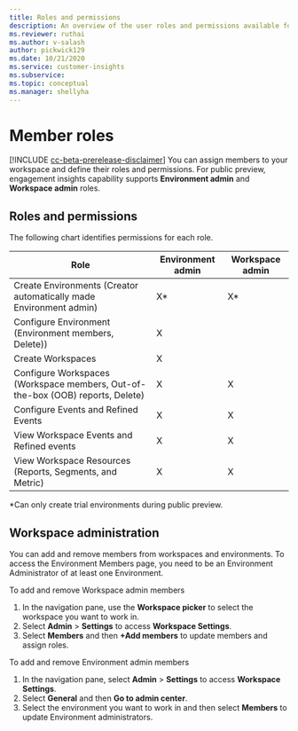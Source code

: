 ```yaml
---
title: Roles and permissions
description: An overview of the user roles and permissions available for public preview. 
ms.reviewer: ruthai
ms.author: v-salash
author: pickwick129
ms.date: 10/21/2020
ms.service: customer-insights
ms.subservice: 
ms.topic: conceptual
ms.manager: shellyha
---
```


# Member roles

[!INCLUDE [cc-beta-prerelease-disclaimer](includes/cc-beta-prerelease-disclaimer.md)]
You can assign members to your workspace and define their roles and permissions. For public preview, engagement insights capability supports **Environment admin** and **Workspace admin** roles.


## Roles and permissions
  
The following chart identifies permissions for each role. 

| Role | Environment admin | Workspace admin |
|--|--|--|
| Create Environments (Creator automatically made Environment admin) | X* | X* |  |
| Configure Environment (Environment members, Delete)) | X |  |  |
| Create Workspaces | X |  |  |
| Configure Workspaces (Workspace members, Out-of-the-box (OOB) reports, Delete) | X | X |  |
| Configure Events and Refined Events | X | X |
| View Workspace Events and Refined events | X | X |
| View Workspace Resources (Reports, Segments, and Metric)| X | X |

*Can only create trial environments during public preview. 

## Workspace administration

You can add and remove members from workspaces and environments. To access the Environment Members page, you need to be an Environment Administrator of at least one Environment. 

To add and remove Workspace admin members
1. In the navigation pane, use the **Workspace picker** to select the workspace you want to work in.
1. Select **Admin** > **Settings** to access **Workspace Settings**.
1. Select **Members** and then **+Add members** to update members and assign roles.

To add and remove Environment admin members
1. In the navigation pane, select **Admin** > **Settings** to access **Workspace Settings**.
1. Select **General** and then **Go to admin center**.
1. Select the environment you want to work in and then select **Members** to update Environment administrators. 

